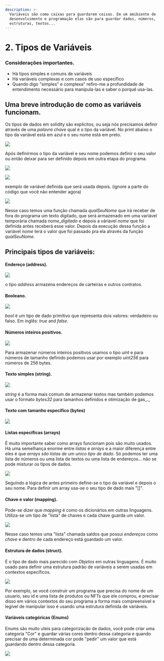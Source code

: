 ```yaml
---
description: >-
  Variáveis são como caixas para guardarem coisas. Em um amibiente de
  desenvolvimento e programação elas são para guardar dados, números,
  estruturas, textos...
---
```


# 2. Tipos de Variáveis

### Considerações importantes.

* Há tipos simples e comuns de variáveis
* Há variáveis complexas e com casos de uso específico
* Quando digo "simples" e complexa" refiro-me a profundidade de entendimento necessário para manipula-las e saber o porquê usa-las.



## Uma breve introdução de como as variáveis funcionam.

Os tipos de dados em solidity são explícitos, ou seja nós precisamos definir através de uma _palavra chave_ qual é o tipo da variável. No print abaixo o tipo da variável está em azul e o seu nome está em preto.

![](<../.gitbook/assets/image (56).png>)

Após definirmos o tipo da variável e seu nome podemos definir o seu valor ou então deixar para ser definido depois em outra etapa do programa.

![](<../.gitbook/assets/image (55).png>)

![](<../.gitbook/assets/image (41).png>)

exemplo de variável definida que será usada depois. (ignore a parte do código que você não entender agora)

![](<../.gitbook/assets/image (76).png>)

Nesse caso temos uma função chamada _qualSeuNome_ que irá receber de fora do programa um texto digitado, que será armazenado em uma variável temporária chamada _nome\_digitado_ e depois a váriavel _nome_ que foi definida antes receberá esse valor. Depois da execução dessa função a variável _nome_ terá o valor que foi passado pra ela através da função _qualSeuNome_.



## Principais tipos de variáveis:

#### Endereço (address).

![](<../.gitbook/assets/image (107).png>)

o tipo _address_ armazena endereços de carteiras e outros contratos.

#### Booleano.

![](<../.gitbook/assets/image (37).png>)

_bool_ é um tipo de dado primitivo que representa dois valores: verdadeiro ou falso. Em inglês: _true_ and _false_.

#### Números inteiros positivos.

![](<../.gitbook/assets/image (20).png>)

Para armazenar números inteiros positivos usamos o tipo _uint_ e para números de tamanho definido podemos usar por exemplo _uint256_ para números de 256 bytes.

#### Texto simples (string).

![](<../.gitbook/assets/image (88).png>)

_string_ é a forma mais comum de armazenar textos mas também podemos usar o formato _bytes32_ para tamanhos definidos e otimização de gas_._

#### Texto com tamanho específico (bytes)

![](<../.gitbook/assets/image (11).png>)

#### Listas específicas (arrays)

É muito importante saber como arrays funcionam pois são muito usados. Há uma semelhança enorme entre _listas_ e _arrays_ e a maior diferença entre eles é que _arrays são listas de um unico tipo de dado._ Só podemos ter uma lista de números ou uma lista de textos ou uma lista de endereços... não se pode misturar os tipos de dados.

![](<../.gitbook/assets/image (65).png>)

Seguindo a lógica de antes primeiro define-se o tipo da variável e depois o seu nome. Para definir um array usa-se o seu tipo de dado mais "\[]".

#### Chave e valor (mapping).

Pode-se dizer que _mapping_ é como os dicionários em outras linguagens. Utiliza-se um tipo de "lista" de chaves e cada chave guarda um valor.

![](<../.gitbook/assets/image (26).png>)

Nesse caso temos uma "lista" chamada saldos que possui _endereços_ como _chave_ e dentro de cada endereço está guardado um valor.

#### Estrutura de dados (struct).

É o tipo de dado mais parecido com _Objetos_ em outras linguagens. É muito usado para definir uma estrutura padrão de variáveis a serem usadas em contextos específicos.&#x20;

![](<../.gitbook/assets/image (27).png>)

Por exemplo, se você construir um programa que precisa do nome de um usuario, seu id e uma lista de produtos ou NFTs que ele comprou, e precisar disso em vários contextos do seu programa a forma mais compreensível e legível de manipular isso é usando uma estrutura definida de variáveis.

#### Variáveis categóricas (Enums)

Enums são muito uteis para categorização de dados, você pode criar uma categoria "Cor" e guardar várias cores dentro dessa categoria e quando precisar de uma determinada cor pode "pedir" um valor que está guardando dentro dessa categoria.

![](<../.gitbook/assets/image (78).png>)
